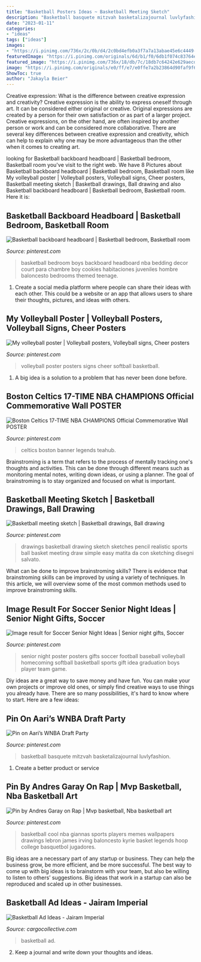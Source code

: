 ```yaml
---
title: "Basketball Posters Ideas ~ Basketball Meeting Sketch"
description: "Basketball basquete mitzvah basketalizajournal luvlyfashion"
date: "2023-01-11"
categories:
- "ideas"
tags: ["ideas"]
images:
- "https://i.pinimg.com/736x/2c/0b/d4/2c0bd4efb0a3f7a7a13abae45e6c4449--basketball-headboard-basketball-bedroom-ideas.jpg"
featuredImage: "https://i.pinimg.com/originals/6d/b1/f0/6db1f074c83764e80ea01149b5e9d5bf.jpg"
featured_image: "https://i.pinimg.com/736x/18/db/7c/18db7c64242e629aecda56241d38affb.jpg"
image: "https://i.pinimg.com/originals/e0/ff/e7/e0ffe7a2b23864d90faf9f6da67786b0.jpg"
ShowToc: true
author: "Jakayla Beier"
---
```



Creative expression: What is the difference between creative expression and creativity?
Creative expression is the ability to express oneself through art. It can be considered either original or creative. Original expressions are created by a person for their own satisfaction or as part of a larger project. Creative expressions, on the other hand, are often inspired by another person or work and can be considered more collaborative. There are several key differences between creative expression and creativity, which can help to explain why one may be more advantageous than the other when it comes to creating art.

	

		
looking for Basketball backboard headboard | Basketball bedroom, Basketball room you've visit to the right web. We have 8 Pictures about Basketball backboard headboard | Basketball bedroom, Basketball room like My volleyball poster | Volleyball posters, Volleyball signs, Cheer posters, Basketball meeting sketch | Basketball drawings, Ball drawing and also Basketball backboard headboard | Basketball bedroom, Basketball room. Here it is:
		
    
## Basketball Backboard Headboard | Basketball Bedroom, Basketball Room

<img loading=lazy src="https://i.pinimg.com/736x/2c/0b/d4/2c0bd4efb0a3f7a7a13abae45e6c4449--basketball-headboard-basketball-bedroom-ideas.jpg" onerror="this.onerror=null;this.src='https://tse1.mm.bing.net/th?id=OIP.QMtrkpii-IVQB6vbwUnJbwHaNK&amp;pid=15.1';" alt="Basketball backboard headboard | Basketball bedroom, Basketball room">

_Source: pinterest.com_

>basketball bedroom boys backboard headboard nba bedding decor court para chambre boy cookies habitaciones juveniles hombre baloncesto bedrooms themed teenage. 

	

1. Create a social media platform where people can share their ideas with each other. This could be a website or an app that allows users to share their thoughts, pictures, and ideas with others. 

    
## My Volleyball Poster | Volleyball Posters, Volleyball Signs, Cheer Posters

<img loading=lazy src="https://i.pinimg.com/736x/76/36/3e/76363ea6424f5b4a1b6d3aec13f6d030--volleyball-poster-ideas-sports-posters.jpg" onerror="this.onerror=null;this.src='https://tse2.mm.bing.net/th?id=OIP.KXwAf0zQu9yJOMzrAMZHMQHaNJ&amp;pid=15.1';" alt="My volleyball poster | Volleyball posters, Volleyball signs, Cheer posters">

_Source: pinterest.com_

>volleyball poster posters signs cheer softball basketball. 

	

1. A big idea is a solution to a problem that has never been done before.

    
## Boston Celtics 17-TIME NBA CHAMPIONS Official Commemorative Wall POSTER

<img loading=lazy src="https://i.pinimg.com/736x/41/7b/6f/417b6f6737665ec34c17b5fee1ed154c.jpg" onerror="this.onerror=null;this.src='https://tse3.mm.bing.net/th?id=OIP.DXubHvEYKVukvncPU2FnQQAAAA&amp;pid=15.1';" alt="Boston Celtics 17-TIME NBA CHAMPIONS Official Commemorative Wall POSTER">

_Source: pinterest.com_

>celtics boston banner legends teahub. 

	

Brainstroming is a term that refers to the process of mentally tracking one's thoughts and activities. This can be done through different means such as monitoring mental notes, writing down ideas, or using a planner. The goal of brainstroming is to stay organized and focused on what is important.

    
## Basketball Meeting Sketch | Basketball Drawings, Ball Drawing

<img loading=lazy src="https://i.pinimg.com/736x/a5/bb/e2/a5bbe2d44131fa5c232ad695cd7b5707--art-sketches-art-drawings.jpg" onerror="this.onerror=null;this.src='https://tse1.mm.bing.net/th?id=OIP.FslPpPjfjI1rSLWf2n8FSgHaNJ&amp;pid=15.1';" alt="Basketball meeting sketch | Basketball drawings, Ball drawing">

_Source: pinterest.com_

>drawings basketball drawing sketch sketches pencil realistic sports ball basket meeting draw simple easy matita da con sketching disegni salvato. 

	

What can be done to improve brainstroming skills?
There is evidence that brainstroming skills can be improved by using a variety of techniques. In this article, we will overview some of the most common methods used to improve brainstroming skills.

    
## Image Result For Soccer Senior Night Ideas | Senior Night Gifts, Soccer

<img loading=lazy src="https://i.pinimg.com/originals/6d/b1/f0/6db1f074c83764e80ea01149b5e9d5bf.jpg" onerror="this.onerror=null;this.src='https://tse1.mm.bing.net/th?id=OIP.fEL4YrxsdZO3JmVItmNWogHaJ3&amp;pid=15.1';" alt="Image result for Soccer Senior Night Ideas | Senior night gifts, Soccer">

_Source: pinterest.com_

>senior night poster posters gifts soccer football baseball volleyball homecoming softball basketball sports gift idea graduation boys player team game. 

	

Diy ideas are a great way to save money and have fun. You can make your own projects or improve old ones, or simply find creative ways to use things you already have. There are so many possibilities, it's hard to know where to start. Here are a few ideas:

    
## Pin On Aari’s WNBA Draft Party

<img loading=lazy src="https://i.pinimg.com/originals/e0/ff/e7/e0ffe7a2b23864d90faf9f6da67786b0.jpg" onerror="this.onerror=null;this.src='https://tse3.mm.bing.net/th?id=OIP.ZYPzFrV2-Xe_tM_6WywIvgAAAA&amp;pid=15.1';" alt="Pin on Aari’s WNBA Draft Party">

_Source: pinterest.com_

>basketball basquete mitzvah basketalizajournal luvlyfashion. 

	

1. Create a better product or service 

    
## Pin By Andres Garay On Rap | Mvp Basketball, Nba Basketball Art

<img loading=lazy src="https://i.pinimg.com/736x/18/db/7c/18db7c64242e629aecda56241d38affb.jpg" onerror="this.onerror=null;this.src='https://tse4.mm.bing.net/th?id=OIP.pD3F5iJNDUwiyC4nx2x3-gHaNL&amp;pid=15.1';" alt="Pin by Andres Garay on Rap | Mvp basketball, Nba basketball art">

_Source: pinterest.com_

>basketball cool nba giannas sports players memes wallpapers drawings lebron james irving baloncesto kyrie basket legends hoop college basquetbol jugadores. 

	

Big ideas are a necessary part of any startup or business. They can help the business grow, be more efficient, and be more successful. The best way to come up with big ideas is to brainstorm with your team, but also be willing to listen to others’ suggestions. Big ideas that work in a startup can also be reproduced and scaled up in other businesses.

    
## Basketball Ad Ideas - Jairam Imperial

<img loading=lazy src="https://payload.cargocollective.com/1/3/99813/1881191/dirknike.jpg" onerror="this.onerror=null;this.src='https://tse3.mm.bing.net/th?id=OIP.JeLFiltPQ7NsQ7JIv51XXgHaLA&amp;pid=15.1';" alt="Basketball Ad Ideas - Jairam Imperial">

_Source: cargocollective.com_

>basketball ad. 

	

2. Keep a journal and write down your thoughts and ideas.

